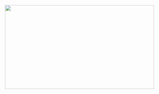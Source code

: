 <div id="header" align="center">
  <img <iframe src="https://giphy.com/embed/5xtDarl6N3dcgPOuKqI" width="480" height="270" frameBorder="0" class="giphy-embed" allowFullScreen>
</div>
